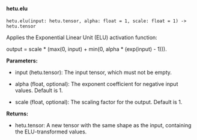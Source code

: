 #### hetu.elu

```
hetu.elu(input: hetu.tensor, alpha: float = 1, scale: float = 1) -> hetu.tensor
```

Applies the Exponential Linear Unit (ELU) activation function:

output = scale * (max(0, input) + min(0, alpha * (exp(input) - 1))).

**Parameters:**

* input (hetu.tensor): The input tensor, which must not be empty.

* alpha (float, optional): The exponent coefficient for negative input values. Default is 1.

* scale (float, optional): The scaling factor for the output. Default is 1.

**Returns:**

* hetu.tensor: A new tensor with the same shape as the input, containing the ELU-transformed values.

